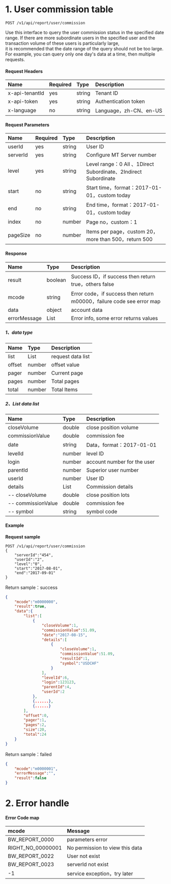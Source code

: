 # 1. User commission table

```
POST /v1/api/report/user/commission
```

Use this interface to query the user commission status in the specified date range. If there are more subordinate users in the specified user and the transaction volume of these users is particularly large,   
it is recommended that the date range of the query should not be too large. For example, you can query only one day's data at a time, then multiple requests.

#### Request Headers

| Name | Required | Type | Description |
| :--- | :--- | :--- | :--- |
| x-api-tenantId | yes | string | Tenant ID |
| x-api-token | yes | string | Authentication token |
| x-language | no | string | Language，zh-CN、en-US |

#### Request Parameters

| Name | Required | Type | Description |
| :--- | :--- | :--- | :--- |
| userId | yes | string | User ID |
| serverId | yes | string | Configure MT Server number |
| level | yes | string | Level range：0 All 、1Direct Subordinate、2Indirect Subordinate |
| start | no | string | Start time，format：2017-01-01，custom today |
| end | no | string | End time，format：2017-01-01，custom today |
| index | no | number | Page no，custom：1 |
| pageSize | no | number | Items per page，custom 20，more than 500，return 500 |

#### Response

| Name | Type | Description |
| :--- | :--- | :--- |
| result | boolean | Success ID，if success then return true，others false |
| mcode | string | Error code，if success then return m00000，failure code see error map |
| data | object | account data |
| errorMessage | List | Error info, some error returns values |

##### 1、data type

| Name | Type | Description |
| :--- | :--- | :--- |
| list | List | request data list |
| offset | number | offset value |
| pager | number | Current page |
| pages | number | Total pages |
| total | number | Total Items |

##### 2、List data list

| Name | Type | Description |
| :--- | :--- | :--- |
| closeVolume | double | close position volume |
| commissionValue | double | commission fee |
| date | string | Data，format：2017-01-01 |
| levelId | number | level ID |
| login | number | account number for the user |
| parentId | number | Superior user number |
| userId | number | User ID |
| details | List | Commission details |
| -- closeVolume | double | close position lots |
| -- commissionValue | double | commission fee |
| -- symbol | string | symbol code |

#### Example

**Request sample**

```
POST /v1/api/report/user/commission
{
    "serverId":"454",
    "userId":"2",
    "level":"0",
    "start":"2017-08-01",
    "end":"2017-09-01"
}
```

Return sample：success

```json
{
    "mcode":"m0000000",
    "result":true,
    "data":{
        "list":[
            {
                "closeVolume":1,
                "commissionValue":51.09,
                "date":"2017-08-15",
                "details":[
                    {
                        "closeVolume":1,
                        "commissionValue":51.09,
                        "resultId":1,
                        "symbol":"USDCHF"
                    }
                ],
                "levelId":6,
                "login":123123,
                "parentId":4,
                "userId":2
            },
            {......},
            {......}
        ],
        "offset":0,
        "pager":1,
        "pages":2,
        "size":20,
        "total":24
    }
}
```

Return sample：failed

```json
{
    "mcode":"m0000001",
    "errorMessage":"",
    "result":false
}
```

# 2. Error handle

#### Error Code map

| mcode | Message |
| :--- | :--- |
| BW\_REPORT\_0000 | parameters error |
| RIGHT\_NO\_00000001 | No permission to view this data |
| BW\_REPORT\_0022 | User not exist |
| BW\_REPORT\_0023 | serverId not exist |
| -1 | service exception，try later |



